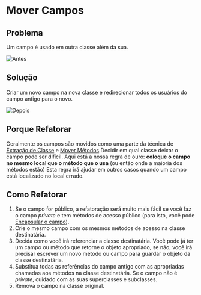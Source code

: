 # Mover Campos
## Problema
Um campo é usado em outra classe além da sua.

![Antes](https://sourcemaking.com/images/refactoring/Move%20Field%20-%20Before.png)

## Solução
Criar um novo campo na nova classe e redirecionar todos os usuários do campo antigo para o novo.

![Depois](https://sourcemaking.com/images/refactoring/Move%20Field%20-%20After.png)

## Porque Refatorar
Geralmente os campos são movidos como uma parte da técnica de [Extração de Classe](https://github.com/henryhamon/sourcemaking/blob/master/3_refactoring/2_refactoring_techniques/2_moving_features_between_objects/2_move_field.md) e [Mover Métodos](https://github.com/henryhamon/sourcemaking/blob/master/3_refactoring/2_refactoring_techniques/2_moving_features_between_objects/3_extract_class.md).Decidir em qual classe deixar o campo pode ser difícil. Aqui está a nossa regra de ouro: **coloque o campo no mesmo local que o método que o usa** (ou então onde a maioria dos métodos estão)
Esta regra irá ajudar em outros casos quando um campo está localizado no local errado.

## Como Refatorar
1. Se o campo for público, a refatoração será muito mais fácil se você faz o campo _private_ e tem métodos de acesso público (para isto, você pode [Encapsular o campo](https://sourcemaking.com/refactoring/encapsulate-field)).
2. Crie o mesmo campo com os mesmos métodos de acesso na classe destinatária.
3. Decida como você irá referenciar a classe destinatária. Você pode já ter um campo ou método que retorne o objeto apropriado, se não, você irá precisar escrever um novo método ou campo para guardar o objeto da classe destinatária.
4. Substitua todas as referências do campo antigo com as apropriadas chamadas aos métodos na classe destinatária. Se o campo não é _private_, cuidado com as suas superclasses e subclasses.
5. Remova o campo na classe original. 